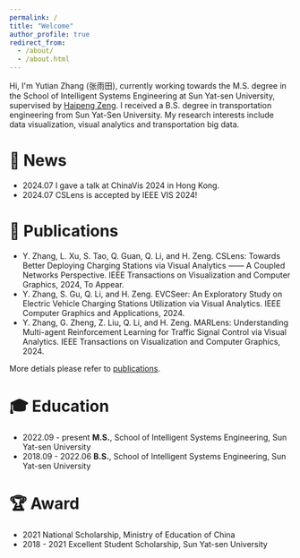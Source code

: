 ```yaml
---
permalink: /
title: "Welcome"
author_profile: true
redirect_from: 
  - /about/
  - /about.html
---
```


Hi, I'm Yutian Zhang (张雨田), currently working towards the M.S. degree in the School of Intelligent Systems Engineering at Sun Yat-sen University, supervised by [Haipeng Zeng](https://www.zenghp.org/). I received a B.S. degree in transportation engineering from Sun Yat-Sen University. My research interests include data visualization, visual analytics and transportation big data.

📰 News
======
- 2024.07 I gave a talk at ChinaVis 2024 in Hong Kong.
- 2024.07 CSLens is accepted by IEEE VIS 2024!
<!-- - 2024.05 I have been invited to join -->

🔬 Publications
======
- Y. Zhang, L. Xu, S. Tao, Q. Guan, Q. Li, and H. Zeng. CSLens: Towards Better Deploying Charging Stations via Visual Analytics —— A Coupled Networks Perspective. IEEE Transactions on Visualization and Computer Graphics, 2024, To Appear.  
- Y. Zhang, S. Gu, Q. Li, and H. Zeng. EVCSeer: An Exploratory Study on Electric Vehicle Charging Stations Utilization via Visual Analytics. IEEE Computer Graphics and Applications, 2024.
- Y. Zhang, G. Zheng, Z. Liu, Q. Li, and H. Zeng. MARLens: Understanding Multi-agent Reinforcement Learning for Traffic Signal Control via Visual Analytics. IEEE Transactions on Visualization and Computer Graphics, 2024.

More detials please refer to [publications](https://thunderzh99.github.io/publications).

🎓 Education
======
- 2022.09 - present **M.S.**, School of Intelligent Systems Engineering, Sun Yat-sen University
- 2018.09 - 2022.06 **B.S.**, School of Intelligent Systems Engineering, Sun Yat-sen University

🏆 Award
======
- 2021 National Scholarship, Ministry of Education of China
- 2018 - 2021 Excellent Student Scholarship, Sun Yat-sen University